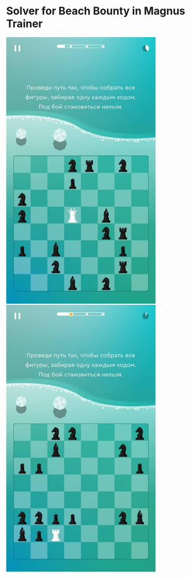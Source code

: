 # Solver for Beach Bounty in Magnus Trainer

<p float="left">
  <img src="img/img1.jpg" width="400" />
  <img src="img/img2.jpg" width="400" />
</p>